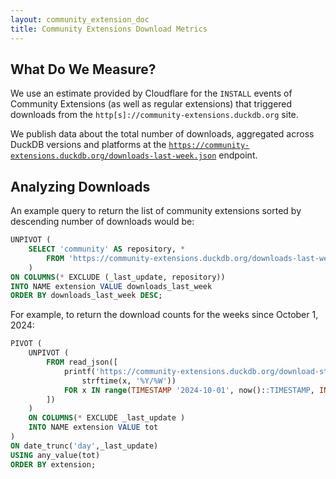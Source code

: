 ```yaml
---
layout: community_extension_doc
title: Community Extensions Download Metrics
---
```


## What Do We Measure?

We use an estimate provided by Cloudflare for the `INSTALL` events of Community Extensions (as well as regular extensions) that triggered downloads from the `http[s]://community-extensions.duckdb.org` site.

We publish data about the total number of downloads, aggregated across DuckDB versions and platforms at the [`https://community-extensions.duckdb.org/downloads-last-week.json`](https://community-extensions.duckdb.org/downloads-last-week.json) endpoint.

## Analyzing Downloads

An example query to return the list of community extensions sorted by descending number of downloads would be:

```sql
UNPIVOT (
    SELECT 'community' AS repository, *
        FROM 'https://community-extensions.duckdb.org/downloads-last-week.json'
    )
ON COLUMNS(* EXCLUDE (_last_update, repository))
INTO NAME extension VALUE downloads_last_week
ORDER BY downloads_last_week DESC;
```

For example, to return the download counts for the weeks since October 1, 2024:

```sql
PIVOT (
    UNPIVOT (
        FROM read_json([
            printf('https://community-extensions.duckdb.org/download-stats-weekly/%s.json',
                strftime(x, '%Y/%W'))
            FOR x IN range(TIMESTAMP '2024-10-01', now()::TIMESTAMP, INTERVAL 1 WEEK)
        ])
    )
    ON COLUMNS(* EXCLUDE _last_update )
    INTO NAME extension VALUE tot
)
ON date_trunc('day',_last_update)
USING any_value(tot)
ORDER BY extension;
```
